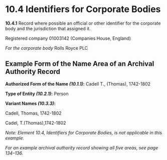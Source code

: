 # 10.4 Identifiers for Corporate Bodies

**10.4.1** Record where possible an official or other identifier for the corporate body and the jurisdiction that assigned it.

<p class="dacs-example">Registered company 01003142 (Companies House, England)</p>

<p class="dacs-example"><em>For the corporate body</em> Rolls Royce PLC</p>

## Example Form of the Name Area of an Archival Authority Record

<p class="dacs-example"><strong>Authorized Form of the Name <em>(10.1.1)</em>:</strong> Cadell T., (Thomas), 1742-1802</p>

<p class="dacs-example"><strong>Type of Entity <em>(10.2.1)</em>:</strong> Person</p>

<p class="dacs-example"><strong>Variant Names <em>(10.3.3)</em>:</strong></p>

<p class="dacs-example">Cadell, Thomas, 1742-1802</p>

<p class="dacs-example">Cadel, T.(Thomas),1742-1802</p>

_Note: Element 10.4, Identifiers for Corporate Bodies, is not applicable in this example._

_For an example archival authority record showing all five areas, see page 134–136._
